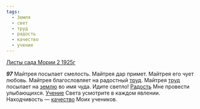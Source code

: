 ```yaml
---
tags:
  - Земля
  - свет
  - труд
  - радость
  - качество
  - учение
---
```


[Листы сада Мории 2 1925г](/agni/1925)

___97___
Майтрея посылает смелость. Майтрея дар примет. Майтрея его чует любовь. Майтрея благословляет на радостный [труд](/tag/#труд). Майтрея [труд](/tag/#труд) посылает на [землю](/tag/#Земля) во имя чуда. Идите светло! [Радость](/tag/#радость) Мне провести улыбающихся. [Учение](/tag/#учение) Света усмотрите в каждом явлении. Находчивость — [качество](/tag/#качество) Моих учеников.   

